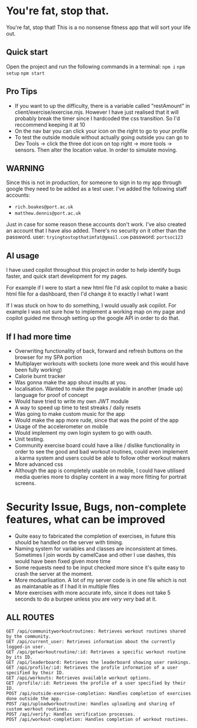 # You're fat, stop that.
You're fat, stop that! This is a no nonsense fitness app that will sort your life out.

## Quick start
Open the project and run the following commands in a terminal:
`npm i`
`npm setup`
`npm start`
## Pro Tips

- If you want to up the difficulty, there is a variable called "restAmount" in client/exercise/exercise.mjs. However I have just realised that it will probably break the timer since I hardcoded the css transition. So I'd reccommend keeping it at 10
- On the nav bar you can click your icon on the right to go to your profile
- To test the outside module without actually going outside you can go to Dev Tools -> click the three dot icon on top right -> more tools -> sensors. Then alter the location value. In order to simulate moving.

## WARNING
Since this is not in production, for someone to sign in to my app through google they need to be added as a test user. I've added the following staff accounts:
- `rich.boakes@port.ac.uk`
- `matthew.dennis@port.ac.uk`

Just in case for some reason these accounts don't work. I've also created an account that I have also added. There's no security on it other than the password.
user: `tryingtostopthatimfat@gmail.com`
password: `portsoc123`


## AI usage

I have used copilot throughout this project in order to help identify bugs faster, and quick start development for my pages.

For example if I were to start a new html file I'd ask copilot to make a basic html file for a dashboard, then I'd change it to exactly I what I want

If I was stuck on how to do something, I would usually ask copilot. For example I was not sure how to implement a working map on my page and copilot guided me through setting up the google API in order to do that.

## If I had more time 
- Overwriting functionality of back, forward and refresh buttons on the browser for my SPA portion
- Multiplayer workouts with sockets (one more week and this would have been fully working)
- Calorie burnt tracker
- Was gonna make the app shout insults at you.
- localisation. Wanted to make the page avaliable in another (made up) language for proof of concept
- Would have tried to write my own JWT module
- A way to speed up time to test streaks / daily resets
- Was going to make custom music for the app 
- Would make the app more rude, since that was the point of the app
- Usage of the accelerometer on mobile
- Would implement my own login system to go with oauth.
- Unit testing.
- Community exercise board could have a like / dislike functionality in order to see the good and bad workout routines, could even implement a karma system and users could be able to follow other workout makers
- More advanced css
- Although the app is completely usable on mobile, I could have utilised media queries more to display content in a way more fitting for portrait screens.
# Security Issue, Bugs, non-complete features, what can be improved

- Quite easy to fabricated the completion of exercises, in future this should be handled on the server with timing.
- Naming system for variables and classes are inconsistent at times. Sometimes I join words by camelCase and other I use dashes, this would have been fixed given more time
- Some requests need to be input checked more since it's quite easy to crash the server at the moment.
- More moduarlisation. A lot of my server code is in one file which is not as maintanable as if I had it in multiple files
- More exercises with more accurate info, since it does not take 5 seconds to do a burpee unless you are *very* *very* bad at it.

## ALL ROUTES
```
GET /api/communityworkoutroutines: Retrieves workout routines shared by the community.
GET /api/current_user: Retrieves information about the currently logged-in user.
GET /api/getworkoutroutine/:id: Retrieves a specific workout routine by its ID.
GET /api/leaderboard: Retrieves the leaderboard showing user rankings.
GET /api/profile/:id: Retrieves the profile information of a user specified by their ID.
GET /api/workouts: Retrieves available workout options.
GET /profile/:id: Retrieves the profile of a user specified by their ID.
POST /api/outside-exercise-completion: Handles completion of exercises done outside the app.
POST /api/uploadworkoutroutine: Handles uploading and sharing of custom workout routines.
POST /api/verify: Handles verification processes.
POST /api/workout-completion: Handles completion of workout routines.
```

 
